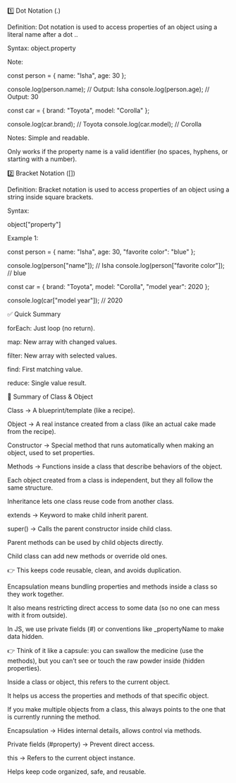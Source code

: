   
  <!-- Note: This are highlight color options -->
  
   <!-- - -->
  <!-- todo -->
  <!-- fixme -->
  <!-- review -->
  <!-- idea -->
  <!-- note -->
  <!-- A -->







<!-- - Dot notations and Bracet notations -->

1️⃣ Dot Notation (.)

Definition:
Dot notation is used to access properties of an object using a literal name after a dot ..

Syntax:
object.property

Note: 
<!-- Example 1: -->

const person = {
    name: "Isha",
    age: 30
};

console.log(person.name); // Output: Isha
console.log(person.age);  // Output: 30


<!-- Example 2: -->

const car = {
    brand: "Toyota",
    model: "Corolla"
};

console.log(car.brand); // Toyota
console.log(car.model); // Corolla


Notes:
Simple and readable.

Only works if the property name is a valid identifier (no spaces, hyphens, or starting with a number).

2️⃣ Bracket Notation ([])

Definition:
Bracket notation is used to access properties of an object using a string inside square brackets.

Syntax:

object["property"]


Example 1:

const person = {
    name: "Isha",
    age: 30,
    "favorite color": "blue"
};

console.log(person["name"]);            // Isha
console.log(person["favorite color"]);  // blue


<!-- Example 2: -->

const car = {
    brand: "Toyota",
    model: "Corolla",
    "model year": 2020
};

console.log(car["model year"]); // 2020

<!-- A Array Methods in JavaScript -->
<!-- - array map, for each, filter, find, reduce difference between them? -->

✅ Quick Summary

forEach: Just loop (no return).

map: New array with changed values.

filter: New array with selected values.

find: First matching value.

reduce: Single value result.

<!-- - class and object? -->

🔑 Summary of Class & Object

Class → A blueprint/template (like a recipe).

Object → A real instance created from a class (like an actual cake made from the recipe).

Constructor → Special method that runs automatically when making an object, used to set properties.

Methods → Functions inside a class that describe behaviors of the object.

Each object created from a class is independent, but they all follow the same structure.


<!--- 🔑 Summary of Inheritance -->

Inheritance lets one class reuse code from another class.

extends → Keyword to make child inherit parent.

super() → Calls the parent constructor inside child class.

Parent methods can be used by child objects directly.

Child class can add new methods or override old ones.

👉 This keeps code reusable, clean, and avoids duplication.

<!--note: Encapsulation & this in JavaScript -->
<!--- 1️⃣ What is Encapsulation? -->

Encapsulation means bundling properties and methods inside a class so they work together.

It also means restricting direct access to some data (so no one can mess with it from outside).

In JS, we use private fields (#) or conventions like _propertyName to make data hidden.

👉 Think of it like a capsule: you can swallow the medicine (use the methods), but you can’t see or touch the raw powder inside (hidden properties).

<!--- 2️⃣ The this keyword -->

Inside a class or object, this refers to the current object.

It helps us access the properties and methods of that specific object.

If you make multiple objects from a class, this always points to the one that is currently running the method.
<!--- 🔑 Summary: Encapsulation & this -->

Encapsulation → Hides internal details, allows control via methods.

Private fields (#property) → Prevent direct access.

this → Refers to the current object instance.

Helps keep code organized, safe, and reusable.